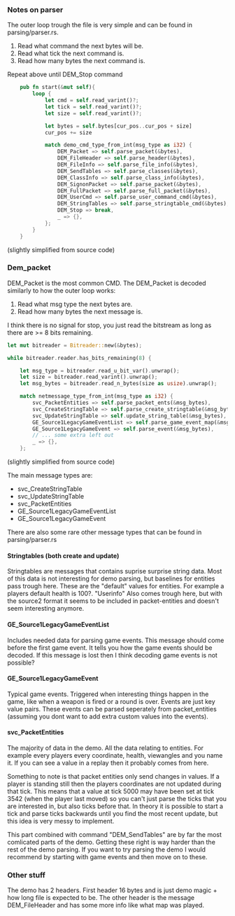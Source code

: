 ### Notes on parser


The outer loop trough the file is very simple and can be found in parsing/parser.rs.

1. Read what command the next bytes will be.
2. Read what tick the next command is.
3. Read how many bytes the next command is.

Repeat above until DEM_Stop command
```Rust
    pub fn start(&mut self){
        loop {
            let cmd = self.read_varint()?;
            let tick = self.read_varint()?;
            let size = self.read_varint()?;

            let bytes = self.bytes[cur_pos..cur_pos + size]
            cur_pos += size

            match demo_cmd_type_from_int(msg_type as i32) {
                DEM_Packet => self.parse_packet(&bytes),
                DEM_FileHeader => self.parse_header(&bytes),
                DEM_FileInfo => self.parse_file_info(&bytes),
                DEM_SendTables => self.parse_classes(&bytes),
                DEM_ClassInfo => self.parse_class_info(&bytes),
                DEM_SignonPacket => self.parse_packet(&bytes),
                DEM_FullPacket => self.parse_full_packet(&bytes),
                DEM_UserCmd => self.parse_user_command_cmd(&bytes),
                DEM_StringTables => self.parse_stringtable_cmd(&bytes),
                DEM_Stop => break,
                _ => {},
            };
        }
    }
```
(slightly simplified from source code)


### Dem_packet
DEM_Packet is the most common CMD. The DEM_Packet is decoded similarly to how the outer loop works:

1. Read what msg type the next bytes are.
2. Read how many bytes the next message is.

I think there is no signal for stop, you just read the bitstream as long as there are >= 8 bits remaining.

```Rust
let mut bitreader = Bitreader::new(&bytes);

while bitreader.reader.has_bits_remaining(8) {

    let msg_type = bitreader.read_u_bit_var().unwrap();
    let size = bitreader.read_varint().unwrap();
    let msg_bytes = bitreader.read_n_bytes(size as usize).unwrap();

    match netmessage_type_from_int(msg_type as i32) {
        svc_PacketEntities => self.parse_packet_ents(&msg_bytes),
        svc_CreateStringTable => self.parse_create_stringtable(&msg_bytes),
        svc_UpdateStringTable => self.update_string_table(&msg_bytes),
        GE_Source1LegacyGameEventList => self.parse_game_event_map(&msg_bytes),
        GE_Source1LegacyGameEvent => self.parse_event(&msg_bytes),
        // ... some extra left out
        _ => {},
    };
```
(slightly simplified from source code)

The main message types are:

- svc_CreateStringTable
- svc_UpdateStringTable
- svc_PacketEntities
- GE_Source1LegacyGameEventList
- GE_Source1LegacyGameEvent

There are also some rare other message types that can be found in parsing/parser.rs


#### Stringtables (both create and update)
Stringtables are messages that contains suprise surprise string data. Most of this data is not interesting for demo parsing, but baselines for entities pass trough here. These are the "default" values for entities. For example a players default health is 100?. 
"Userinfo" Also comes trough here, but with the source2 format it seems to be included in packet-entities and doesn't seem interesting anymore.

#### GE_Source1LegacyGameEventList
Includes needed data for parsing game events. This message should come before the first game event. It tells you how the game events should be decoded. If this message is lost then I think decoding game events is not possible?

#### GE_Source1LegacyGameEvent
Typical game events. Triggered when interesting things happen in the game, like when a weapon is fired or a round is over. Events are just key value pairs. These events can be parsed seperately from packet_entities (assuming you dont want to add extra custom values into the events).

#### svc_PacketEntities
The majority of data in the demo. All the data relating to entities. For example every players every coordinate, health, viewangles and you name it. If you can see a value in a replay then it probably comes from here.  

Something to note is that packet entities only send changes in values. If a player is standing still then the players coordinates are not updated during that tick. This means that a value at tick 5000 may have been set at tick 3542 (when the player last moved) so you can't just parse the ticks that you are interested in, but also ticks before that. In theory it is possible to start a tick and parse ticks backwards until you find the most recent update, but this idea is very messy to implement.

This part combined with command "DEM_SendTables" are by far the most comlicated parts of the demo. Getting these right is way harder than the rest of the demo parsing. If you want to try parsing the demo I would recommend by starting with game events and then move on to these.



### Other stuff

The demo has 2 headers. First header 16 bytes and is just demo magic + how long file is expected to be. The other header is the message DEM_FileHeader and has some more info like what map was played.

